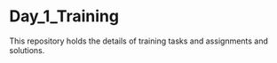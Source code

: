 # Day_1_Training
This repository holds the details of training tasks and assignments and solutions.
